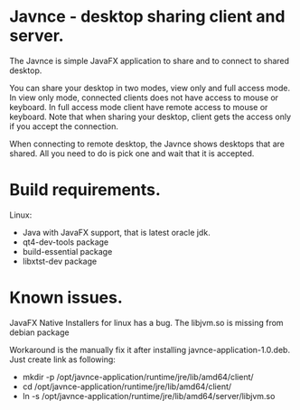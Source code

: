 Javnce - desktop sharing client and server.
===========================================

The Javnce is simple JavaFX application to share and to connect 
to shared desktop. 

You can share your desktop in two modes, view only and full access 
mode. In view only mode, connected clients does not have access to 
mouse or keyboard. In full access mode client have remote access to 
mouse or keyboard. Note that when sharing your desktop, client gets 
the access only if you accept the connection.

When connecting to remote desktop, the Javnce shows desktops that 
are shared. All you need to do is pick one and wait that it is accepted.

Build requirements.
===================

Linux:
- Java with JavaFX support, that is latest oracle jdk.
- qt4-dev-tools package
- build-essential package
- libxtst-dev package

Known issues.
=============
JavaFX Native Installers for linux has a bug. The libjvm.so is missing 
from debian package

Workaround is the manually fix it after installing javnce-application-1.0.deb.
Just create link as following:
- mkdir -p /opt/javnce-application/runtime/jre/lib/amd64/client/
- cd /opt/javnce-application/runtime/jre/lib/amd64/client/
- ln -s /opt/javnce-application/runtime/jre/lib/amd64/server/libjvm.so
